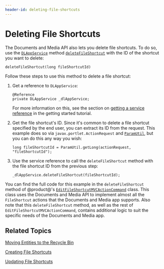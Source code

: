 ```yaml
---
header-id: deleting-file-shortcuts
---
```


# Deleting File Shortcuts

The Documents and Media API also lets you delete file shortcuts. To do so, use 
the 
[`DLAppService`](@platform-ref@/7.1-latest/javadocs/portal-kernel/com/liferay/document/library/kernel/service/DLAppService.html) 
method 
[`deleteFileShortcut`](@platform-ref@/7.1-latest/javadocs/portal-kernel/com/liferay/document/library/kernel/service/DLAppService.html#deleteFileShortcut-long-) 
with the ID of the shortcut you want to delete: 

    deleteFileShortcut(long fileShortcutId)

Follow these steps to use this method to delete a file shortcut:

1.  Get a reference to `DLAppService`: 

        @Reference
        private DLAppService _dlAppService;

    For more information on this, see the section on 
    [getting a service reference](/docs/7-1/tutorials/-/knowledge_base/t/getting-started-with-the-documents-and-media-api#getting-a-service-reference) 
    in the getting started tutorial. 

2.  Get the file shortcut's ID. Since it's common to delete a file shortcut 
    specified by the end user, you can extract its ID from the request. This 
    example does so via `javax.portlet.ActionRequest` and 
    [`ParamUtil`](@platform-ref@/7.1-latest/javadocs/portal-kernel/com/liferay/portal/kernel/util/ParamUtil.html), 
    but you can do this any way you wish: 

        long fileShortcutId = ParamUtil.getLong(actionRequest, "fileShortcutId");

3.  Use the service reference to call the `deleteFileShortcut` method with the 
    file shortcut ID from the previous step: 

        _dlAppService.deleteFileShortcut(fileShortcutId);

You can find the full code for this example in the `deleteFileShortcut` method 
of @product@'s 
[`EditFileShortcutMVCActionCommand`](https://github.com/liferay/liferay-portal/blob/master/modules/apps/document-library/document-library-web/src/main/java/com/liferay/document/library/web/internal/portlet/action/EditFileShortcutMVCActionCommand.java) 
class. This class uses the Documents and Media API to implement almost all the 
`FileShortcut` actions that the Documents and Media app supports. Also note that 
this `deleteFileShortcut` method, as well as the rest of 
`EditFileShortcutMVCActionCommand`, contains additional logic to suit the 
specific needs of the Documents and Media app. 

## Related Topics

[Moving Entities to the Recycle Bin](/docs/7-1/tutorials/-/knowledge_base/t/moving-entities-to-the-recycle-bin)

[Creating File Shortcuts](/docs/7-1/tutorials/-/knowledge_base/t/creating-file-shortcuts)

[Updating File Shortcuts](/docs/7-1/tutorials/-/knowledge_base/t/updating-file-shortcuts)
